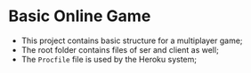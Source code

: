 # Basic Online Game

- This project contains basic structure for a multiplayer game;
- The root folder contains files of ser and client as well;
- The `Procfile` file is used by the Heroku system;
